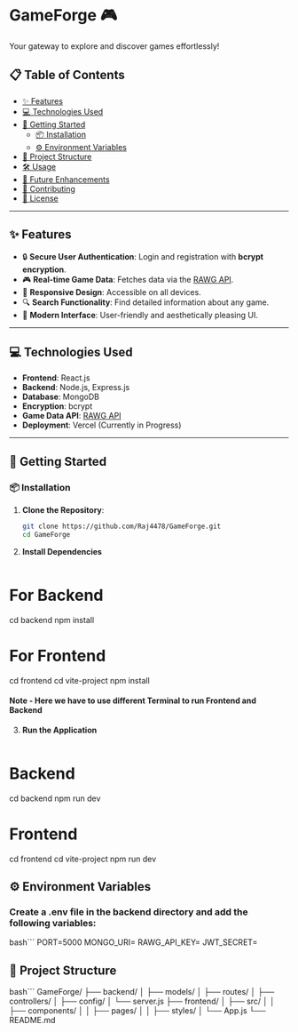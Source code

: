 # GameForge 🎮  
Your gateway to explore and discover games effortlessly!  

## 📋 Table of Contents  
- [✨ Features](#-features)  
- [💻 Technologies Used](#-technologies-used)  
- [🚀 Getting Started](#-getting-started)  
  - [📦 Installation](#-installation)  
  - [⚙️ Environment Variables](#-environment-variables)  
- [📁 Project Structure](#-project-structure)  
- [🛠️ Usage](#-usage)  
- [📅 Future Enhancements](#-future-enhancements)  
- [🤝 Contributing](#-contributing)  
- [📜 License](#-license)  

---

## ✨ Features  
- 🔒 **Secure User Authentication**: Login and registration with **bcrypt encryption**.  
- 🎮 **Real-time Game Data**: Fetches data via the [RAWG API](https://rawg.io/apidocs).  
- 📱 **Responsive Design**: Accessible on all devices.  
- 🔍 **Search Functionality**: Find detailed information about any game.  
- 🌟 **Modern Interface**: User-friendly and aesthetically pleasing UI.  

---

## 💻 Technologies Used  
- **Frontend**: React.js  
- **Backend**: Node.js, Express.js  
- **Database**: MongoDB  
- **Encryption**: bcrypt  
- **Game Data API**: [RAWG API](https://rawg.io/apidocs)  
- **Deployment**: Vercel (Currently in Progress)  

---

## 🚀 Getting Started  

### 📦 Installation  
1. **Clone the Repository**:  
   ```bash
   git clone https://github.com/Raj4478/GameForge.git
   cd GameForge

2. **Install Dependencies**
   ```bash

# For Backend
cd backend
npm install

# For Frontend
cd frontend
cd vite-project
npm install

#### Note - Here we have to use different Terminal to run Frontend and Backend 

3. **Run the Application**
   ```bash

 # Backend
cd backend
npm run dev

# Frontend
cd frontend
cd vite-project
npm run dev


## ⚙️ Environment Variables

### Create a .env file in the backend directory and add the following variables:

bash```
PORT=5000
MONGO_URI=<Your MongoDB URI>
RAWG_API_KEY=<Your RAWG API Key>
JWT_SECRET=<Your Secret Key>


## 📁 Project Structure
bash``` 
GameForge/
├── backend/
│   ├── models/
│   ├── routes/
│   ├── controllers/
│   ├── config/
│   └── server.js
├── frontend/
│   ├── src/
│   │   ├── components/
│   │   ├── pages/
│   │   ├── styles/
│   └── App.js
└── README.md


